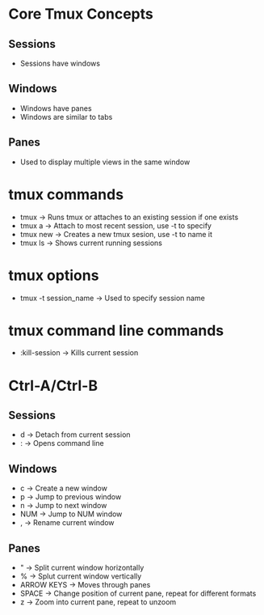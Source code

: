 # Core Tmux Concepts
## Sessions
- Sessions have windows
## Windows
- Windows have panes
- Windows are similar to tabs
## Panes
- Used to display multiple views in the same window

# tmux commands
- tmux -> Runs tmux or attaches to an existing session if one exists
- tmux a -> Attach to most recent session, use -t to specify
- tmux new -> Creates a new tmux sesion, use -t to name it
- tmux ls -> Shows current running sessions

# tmux options
- tmux -t session_name -> Used to specify session name

# tmux command line commands
- :kill-session -> Kills current session

# Ctrl-A/Ctrl-B
## Sessions
- d -> Detach from current session
- : -> Opens command line

## Windows
- c -> Create a new window
- p -> Jump to previous window
- n -> Jump to next window
- NUM -> Jump to NUM window
- , -> Rename current window

## Panes
- " -> Split current window horizontally
- % -> Splut current window vertically
- ARROW KEYS -> Moves through panes
- SPACE -> Change position of current pane, repeat for different formats
- z -> Zoom into current pane, repeat to unzoom